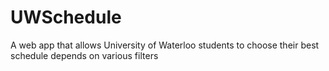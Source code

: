 # UWSchedule
A web app that allows University of Waterloo students to choose their best schedule depends on various filters
